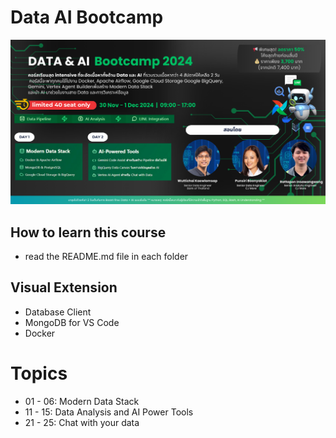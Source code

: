 # Data AI Bootcamp
<img src="assets/poster.png"></img>

## How to learn this course
- read the README.md file in each folder


## Visual Extension
- Database Client
- MongoDB for VS Code
- Docker

# Topics 
- 01 - 06:  Modern Data Stack
- 11 - 15: Data Analysis and AI Power Tools 
- 21 - 25: Chat with your data